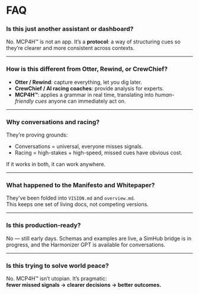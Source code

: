 # FAQ

### Is this just another assistant or dashboard?
No. MCP4H™ is not an app. It’s a **protocol**: a way of structuring cues so they’re clearer and more consistent across contexts.

---

### How is this different from Otter, Rewind, or CrewChief?
- **Otter / Rewind**: capture everything, let you dig later.  
- **CrewChief / AI racing coaches**: provide analysis for experts.  
- **MCP4H™**: applies a grammar in real time, translating into *human-friendly cues* anyone can immediately act on.

---

### Why conversations and racing?
They’re proving grounds:  
- Conversations = universal, everyone misses signals.  
- Racing = high-stakes + high-speed, missed cues have obvious cost.

If it works in both, it can work anywhere.

---

### What happened to the Manifesto and Whitepaper?
They’ve been folded into `VISION.md` and `overview.md`.  
This keeps one set of living docs, not competing versions.

---

### Is this production-ready?
No — still early days. Schemas and examples are live, a SimHub bridge is in progress, and the Harmonizer GPT is available for conversations.

---

### Is this trying to solve world peace?
No. MCP4H™ isn’t utopian. It’s pragmatic:  
**fewer missed signals → clearer decisions → better outcomes.**
